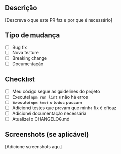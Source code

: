 ## Descrição

[Descreva o que este PR faz e por que é necessário]

## Tipo de mudança

- [ ] Bug fix
- [ ] Nova feature
- [ ] Breaking change
- [ ] Documentação

## Checklist

- [ ] Meu código segue as guidelines do projeto
- [ ] Executei `npm run lint` e não há erros
- [ ] Executei `npm test` e todos passam
- [ ] Adicionei testes que provam que minha fix é eficaz
- [ ] Adicionei documentação necessária
- [ ] Atualizei o CHANGELOG.md

## Screenshots (se aplicável)

[Adicione screenshots aqui]
